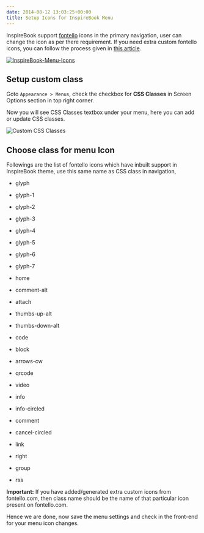 ```yaml
---
date: 2014-08-12 13:03:25+00:00
title: Setup Icons for InspireBook Menu
---
```


InspireBook support [fontello](http://fontello.com/) icons in the primary navigation, user can change the icon as per there requirement. If you need extra custom fontello icons, you can follow the process given in [this article](https://rtcamp.com/rtpanel/docs/developer/use-fontello-fonts-rtpanel/).

[![InspireBook-Menu-Icons](https://rtcamp.com/wp-content/uploads/2014/02/InspireBook-Menu-Icons.png)](https://rtcamp.com/wp-content/uploads/2014/02/InspireBook-Menu-Icons.png)


## Setup custom class


Goto `Appearance > Menus`, check the checkbox for **CSS Classes** in Screen Options section in top right corner.

Now you will see CSS Classes textbox under your menu, here you can add or update CSS classes.

![Custom CSS Classes](https://rtcamp.com/wp-content/uploads/2014/02/Custom-CSS-Classes.png)


## Choose class for menu Icon


Followings are the list of fontello icons which have inbuilt support in InspireBook theme, use this same name as CSS class in navigation,









	
  * glyph

	
  * glyph-1

	
  * glyph-2

	
  * glyph-3

	
  * glyph-4

	
  * glyph-5

	
  * glyph-6

	
  * glyph-7











	
  * home

	
  * comment-alt

	
  * attach

	
  * thumbs-up-alt

	
  * thumbs-down-alt

	
  * code

	
  * block

	
  * arrows-cw

	
  * qrcode











	
  * video

	
  * info

	
  * info-circled

	
  * comment

	
  * cancel-circled

	
  * link

	
  * right

	
  * group

	
  * rss








**Important:** If you have added/generated extra custom icons from fontello.com, then class name should be the name of that particular icon present on fontello.com.

Hence we are done, now save the menu settings and check in the front-end for your menu icon changes.
